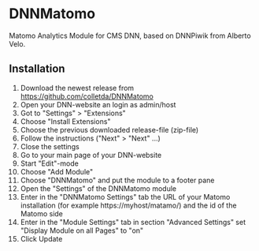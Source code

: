 DNNMatomo
========

Matomo Analytics Module for CMS DNN, based on DNNPiwik from Alberto Velo.

## Installation
1. Download the newest release from https://github.com/colletda/DNNMatomo
2. Open your DNN-website an login as admin/host
3. Got to "Settings" > "Extensions"
4. Choose "Install Extensions"
5. Choose the previous downloaded release-file (zip-file)
6. Follow the instructions ("Next" > "Next" ...)
7. Close the settings
8. Go to your main page of your DNN-website
9. Start "Edit"-mode
10. Choose "Add Module"
11. Choose "DNNMatomo" and put the module to a footer pane
12. Open the "Settings" of the DNNMatomo module
13. Enter in the "DNNMatomo Settings" tab the URL of your Matomo installation (for example https://myhost/matamo/) and the id of the Matomo side
14. Enter in the "Module Settings" tab in section "Advanced Settings" set "Display Module on all Pages" to "on"
15. Click Update
